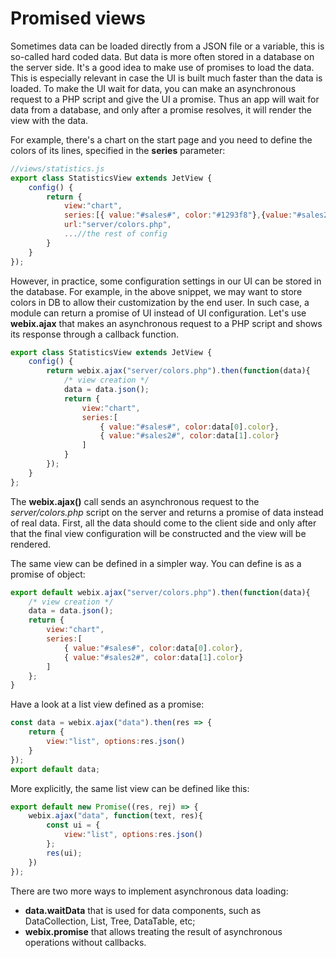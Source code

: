 # Promised views

Sometimes data can be loaded directly from a JSON file or a variable, this is so-called hard coded data. But data is more often stored in a database on the server side. It's a good idea to make use of promises to load the data. This is especially relevant in case the UI is built much faster than the data is loaded. To make the UI wait for data, you can make an asynchronous request to a PHP script and give the UI a promise. Thus an app will wait for data from a database, and only after a promise resolves, it will render the view with the data.

For example, there's a chart on the start page and you need to define the colors of its lines, specified in the **series** parameter:

```js
//views/statistics.js
export class StatisticsView extends JetView {
    config() {
        return {
            view:"chart",
            series:[{ value:"#sales#", color:"#1293f8"},{value:"#sales2#", color:"#66cc00"}],
            url:"server/colors.php",
            ...//the rest of config
        }
    }
});
```

However, in practice, some configuration settings in our UI can be stored in the database. For example, in the above snippet, we may want to store colors in DB to allow their customization by the end user. In such case, a module can return a promise of UI instead of UI configuration. Let's use **webix.ajax** that makes an asynchronous request to a PHP script and shows its response through a callback function.

```js
export class StatisticsView extends JetView {
    config() { 
        return webix.ajax("server/colors.php").then(function(data){
            /* view creation */
            data = data.json();
            return {
                view:"chart",
                series:[
                    { value:"#sales#", color:data[0].color},
                    { value:"#sales2#", color:data[1].color}
                ]
            }
        });
    }
};
```

The **webix.ajax\(\)** call sends an asynchronous request to the _server/colors.php_ script on the server and returns a promise of data instead of real data. First, all the data should come to the client side and only after that the final view configuration will be constructed and the view will be rendered.

The same view can be defined in a simpler way. You can define is as a promise of object:

```js
export default webix.ajax("server/colors.php").then(function(data){
    /* view creation */
    data = data.json();
    return {
        view:"chart",
        series:[
            { value:"#sales#", color:data[0].color},
            { value:"#sales2#", color:data[1].color}
        ]
    };
}
```

Have a look at a list view defined as a promise:

```js 
const data = webix.ajax("data").then(res => {
	return {
		view:"list", options:res.json()
	}
});
export default data;
```

More explicitly, the same list view can be defined like this:

```js
export default new Promise((res, rej) => {
	webix.ajax("data", function(text, res){
		const ui = {
			view:"list", options:res.json()
		};
		res(ui);
	})
});
```

There are two more ways to implement asynchronous data loading:

* **data.waitData** that is used for data components, such as DataCollection, List, Tree, DataTable, etc;
* **webix.promise** that allows treating the result of asynchronous operations without callbacks.

